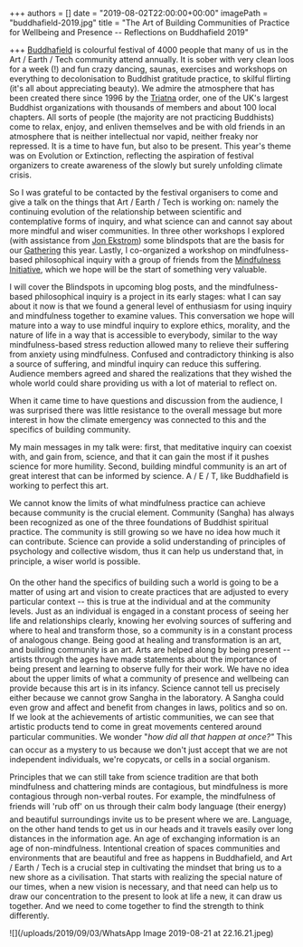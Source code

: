 +++
authors = []
date = "2019-08-02T22:00:00+00:00"
imagePath = "buddhafield-2019.jpg"
title = "The Art of Building Communities of Practice for Wellbeing and Presence -- Reflections on Buddhafield 2019"

+++
[Buddhafield](https://www.buddhafield.com) is colourful festival of 4000 people that many of us in the Art / Earth / Tech community attend annually. It is sober with very clean loos for a week (!) and fun crazy dancing, saunas, exercises and workshops on everything to decolonisation to Buddhist gratitude practice, to skilful flirting (it's all about appreciating beauty). We admire the atmosphere that has been created there since 1996 by the [Triatna](https://thebuddhistcentre.com/text/triratna-centres) order, one of the UK's largest Buddhist organizations with thousands of members and about 100 local chapters. All sorts of people (the majority are not practicing Buddhists) come to relax, enjoy, and enliven themselves and be with old friends in an atmosphere that is neither intellectual nor vapid, neither freaky nor repressed. It is a time to have fun, but also to be present. This year's theme was on Evolution or Extinction, reflecting the aspiration of festival organizers to create awareness of the slowly but surely unfolding climate crisis.

So I was grateful to be contacted by the festival organisers to come and give a talk on the things that Art / Earth / Tech is working on: namely the continuing evolution of the relationship between scientific and contemplative forms of inquiry, and what science can and cannot say about more mindful and wiser communities. In three other workshops I explored (with assistance from [Jon Ekstrom](https://www.thebiodiversityconsultancy.com/people/jon-ekstrom/)) some blindspots that are the basis for our [Gathering](https://artearthtech.com/gathering/) this year. Lastly, I co-organized a workshop on mindfulness-based philosophical inquiry with a group of friends from the [Mindfulness Initiative](https://www.themindfulnessinitiative.org/), which we hope will be the start of something very valuable.

I will cover the Blindspots in upcoming blog posts, and the mindfulness-based philosophical inquiry is a project in its early stages: what I can say about it now is that we found a general level of enthusiasm for using inquiry and mindfulness together to examine values. This conversation we hope will mature into a way to use mindful inquiry to explore ethics, morality, and the nature of life in a way that is accessible to everybody, similar to the way mindfulness-based stress reduction allowed many to relieve their suffering from anxiety using mindfulness. Confused and contradictory thinking is also a source of suffering, and mindful inquiry can reduce this suffering. Audience members agreed and shared the realizations that they wished the whole world could share providing us with a lot of material to reflect on.

When it came time to have questions and discussion from the audience, I was surprised there was little resistance to the overall message but more interest in how the climate emergency was connected to this and the specifics of building community.

My main messages in my talk were: first, that meditative inquiry can coexist with, and gain from, science, and that it can gain the most if it pushes science for more humility. Second, building mindful community is an art of great interest that can be informed by science. A / E / T, like Buddhafield is working to perfect this art.

We cannot know the limits of what mindfulness practice can achieve because community is the crucial element. Community (Sangha) has always been recognized as one of the three foundations of Buddhist spiritual practice. The community is still growing so we have no idea how much it can contribute. Science can provide a solid understanding of principles of psychology and collective wisdom, thus it can help us understand that, in principle, a wiser world is possible.

On the other hand the specifics of building such a world is going to be a matter of using art and vision to create practices that are adjusted to every particular context -- this is true at the individual and at the community levels. Just as an individual is engaged in a constant process of seeing her life and relationships clearly, knowing her evolving sources of suffering and where to heal and transform those, so a community is in a constant process of analogous change. Being good at healing and transformation is an art, and building community is an art. Arts are helped along by being present -- artists through the ages have made statements about the importance of being present and learning to observe fully for their work. We have no idea about the upper limits of what a community of presence and wellbeing can provide because this art is in its infancy. Science cannot tell us precisely either because we cannot grow Sangha in the laboratory. A Sangha could even grow and affect and benefit from changes in laws, politics and so on. If we look at the achievements of artistic communities, we can see that artistic products tend to come in great movements centered around particular communities. We wonder "_how did all that happen at once?"_ This can occur as a mystery to us because we don't just accept that we are not independent individuals, we're copycats, or cells in a social organism.

Principles that we can still take from science tradition are that both mindfulness and chattering minds are contagious, but mindfulness is more contagious through non-verbal routes. For example, the mindfulness of friends will 'rub off' on us through their calm body language (their energy) and beautiful surroundings invite us to be present where we are. Language, on the other hand tends to get us in our heads and it travels easily over long distances in the information age. An age of exchanging information is an age of non-mindfulness. Intentional creation of spaces communities and environments that are beautiful and free as happens in Buddhafield, and Art / Earth / Tech is a crucial step in cultivating the mindset that bring us to a new shore as a civilisation. That starts with realizing the special nature of our times, when a new vision is necessary, and that need can help us to draw our concentration to the present to look at life a new, it can draw us together. And we need to come together to find the strength to think differently.

![](/uploads/2019/09/03/WhatsApp Image 2019-08-21 at 22.16.21.jpeg)
